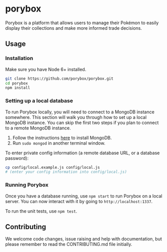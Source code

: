 # porybox

Porybox is a platform that allows users to manage their Pokémon to easily
display their collections and make more informed trade decisions.

## Usage

### Installation

Make sure you have Node 6+ installed.

```bash
git clone https://github.com/porybox/porybox.git
cd porybox
npm install
```

### Setting up a local database

To run Porybox locally, you will need to connect to a MongoDB instance somewhere. This section will walk you through how to set up a local MongoDB instance. You can skip the first two steps if you plan to connect to a remote MongoDB instance.

1. Follow the instructions [here](https://docs.mongodb.org/manual/installation/) to install MongoDB.
1. Run `sudo mongod` in another terminal window.

To enter private config information (a remote database URL, or a database password):

```bash
cp config/local.example.js config/local.js
# (enter your config information into config/local.js)
```

### Running Porybox

Once you have a database running, use `npm start` to run Porybox on a local server. You can now interact with it by going to `http://localhost:1337`.

To run the unit tests, use `npm test`.

## Contributing

We welcome code changes, issue raising and help with documentation, but please
remember to read the CONTRIBUTING.md file initially.
